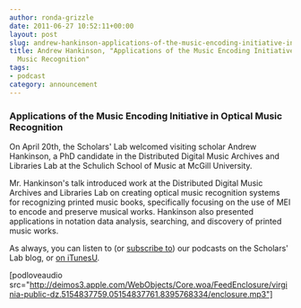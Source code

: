 ```yaml
---
author: ronda-grizzle
date: 2011-06-27 10:52:11+00:00
layout: post
slug: andrew-hankinson-applications-of-the-music-encoding-initiative-in-optical-music-recognition
title: Andrew Hankinson, "Applications of the Music Encoding Initiative in Optical
  Music Recognition"
tags:
- podcast
category: announcement
---
```


### Applications of the Music Encoding Initiative in Optical Music Recognition


On April 20th, the Scholars' Lab welcomed visiting scholar Andrew Hankinson, a PhD candidate in the Distributed Digital Music Archives and Libraries Lab at the Schulich School of Music at McGill University.

Mr. Hankinson's talk introduced work at the Distributed Digital Music Archives and Libraries Lab on creating optical music recognition systems for recognizing printed music books, specifically focusing on the use of MEI to encode and preserve musical works. Hankinson also presented applications in notation data analysis, searching, and discovery of printed music works.

As always, you can listen to (or [subscribe to](http://www.scholarslab.org/category/podcasts/)) our podcasts on the Scholars' Lab blog, or [on iTunesU](http://www.google.com/url?sa=t&source=web&cd=1&ved=0CBUQFjAA&url=http%3A%2F%2Fitunes.apple.com%2Fus%2Fitunes-u%2Fscholars-lab-speaker-series%2Fid401906619&rct=j&q=scholars%27%20lab%20itunes&ei=FI61TdiZNo-Dtge0g_3pDg&usg=AFQjCNGGTBvTY5QpL9aRCKh7rjEOtlLAUQ&sig2=KBrhIc1DK814RPqoAB85Tg&cad=rja).

[podloveaudio src="http://deimos3.apple.com/WebObjects/Core.woa/FeedEnclosure/virginia-public-dz.5154837759.05154837761.8395768334/enclosure.mp3"]
